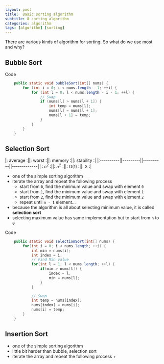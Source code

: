 ```yaml
---
layout: post
title:  Basic sorting algorithm
subtitle: 8 sorting algorithm
categories: algorithm
tags: [algorithm] [sorting]
---
```


There are various kinds of algorithm for sorting. So what do we use most and why?

## Bubble Sort

Code
```java
    public static void bubbleSort(int[] nums) {
        for (int i = 0; i < nums.length - 1; ++i) {
            for (int l = 0; l < nums.length - i - 1; ++l) {
            	// Swap
                if (nums[l] > nums[l + 1]) {
                    int temp = nums[l];
                    nums[l] = nums[l + 1];
                    nums[l + 1] = temp;
                }
            }
        }
    }
```

## Selection Sort
|: average :||: worst :||: memory :||: stability :|
|:----------||---------||----------||-------------|
|:  $n^2$  :||: $n^2$ :||: O(1) :||: X :|

* one of the simple sorting algorithm
* iterate the array and repeat the following process 
	+ start from `0`, find the minimum value and swap with element `0`
	+ start from `1`, find the minimum value and swap with element `1`
	+ start from `2`, find the minimum value and swap with element `2` 
	+ repeat until `n - 1` element...
* because the algorithm is all about selecting minimum value, it is called **selection sort**
* selecting maximum value has same implementation but to start from `n` to `0`

Code
```java
	public static void selectionSort(int[] nums) {
		for(int i = 0; i < nums.length; ++i) {
			int min = nums[i];
			int index = i;
			// Find Min value
			for(int l = 1; l < nums.length; ++l) {
				if(min > nums[l]) {
					index = l;
					min = nums[l];
				}
			}

			// Swap
			int temp = nums[index];
            nums[index] = nums[i];
            nums[i] = temp;
		}
	}
```

## Insertion Sort
* one of the simple sorting algorithm
* little bit harder than bubble, selection sort
* iterate the array and repeat the following process
	+